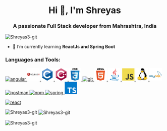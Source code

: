 <h1 align="center">Hi 👋, I'm Shreyas</h1>
<h3 align="center">A passionate Full Stack developer from Mahrashtra, India</h3>

<p align="left"> 
 <img src="https://komarev.com/ghpvc/?username=Shreyas3-git & label=Profile%20views&color=0e75b6&style=flat" alt="Shreyas3-git"/> 
</p>

- 🌱 I’m currently learning **ReactJs and Spring Boot**


<h3 align="left">Languages and Tools:</h3>
<p align="left"> <a href="https://angular.io" target="_blank"> <img src="https://angular.io/assets/images/logos/angular/angular.svg" alt="angular" width="40" height="40"/> </a> <a href="https://angular.io" target="_blank"> <img src="https://raw.githubusercontent.com/devicons/devicon/master/icons/angularjs/angularjs-original-wordmark.svg" alt="angularjs" width="40" height="40"/> </a>  <a href="https://www.cprogramming.com/" target="_blank"> <img src="https://raw.githubusercontent.com/devicons/devicon/master/icons/c/c-original.svg" alt="c" width="40" height="40"/> </a> <a href="https://www.w3schools.com/cpp/" target="_blank"> <img src="https://raw.githubusercontent.com/devicons/devicon/master/icons/cplusplus/cplusplus-original.svg" alt="cplusplus" width="40" height="40"/> </a> <a href="https://www.w3schools.com/css/" target="_blank"> <img src="https://raw.githubusercontent.com/devicons/devicon/master/icons/css3/css3-original-wordmark.svg" alt="css3" width="40" height="40"/> </a> <a href="https://git-scm.com/" target="_blank"> <img src="https://www.vectorlogo.zone/logos/git-scm/git-scm-icon.svg" alt="git" width="40" height="40"/> </a> <a href="https://www.w3.org/html/" target="_blank"> <img src="https://raw.githubusercontent.com/devicons/devicon/master/icons/html5/html5-original-wordmark.svg" alt="html5" width="40" height="40"/> </a> <a href="https://www.java.com" target="_blank"> <img src="https://raw.githubusercontent.com/devicons/devicon/master/icons/java/java-original.svg" alt="java" width="40" height="40"/> </a> <a href="https://developer.mozilla.org/en-US/docs/Web/JavaScript" target="_blank"> <img src="https://raw.githubusercontent.com/devicons/devicon/master/icons/javascript/javascript-original.svg" alt="javascript" width="40" height="40"/> </a> <a href="https://www.linux.org/" target="_blank"> <img src="https://raw.githubusercontent.com/devicons/devicon/master/icons/linux/linux-original.svg" alt="linux" width="40" height="40"/> </a> <a href="https://www.mysql.com/" target="_blank"> <img src="https://raw.githubusercontent.com/devicons/devicon/master/icons/mysql/mysql-original-wordmark.svg" alt="mysql" width="40" height="40"/> </a> <a href="https://postman.com" target="_blank"> <img src="https://www.vectorlogo.zone/logos/getpostman/getpostman-icon.svg" alt="postman" width="40" height="40"/> </a> 
 <a href="https://www.npmjs.com/" target="_blank"> 
 <img src="https://www.w3schools.com/whatis/img_npm.jpg" alt="npm" width="40" height="40"/> </a> 
 <a href="https://spring.io/" target="_blank"> <img src="https://www.vectorlogo.zone/logos/springio/springio-icon.svg" alt="spring" width="40" height="40"/> </a> <a href="https://www.typescriptlang.org/" target="_blank"> <img src="https://raw.githubusercontent.com/devicons/devicon/master/icons/typescript/typescript-original.svg" alt="typescript" width="40" height="40"/> 
 
 <img src="https://www.iconfinder.com/icons/1174949/js_react_js_logo_react_react_native_icon" alt="react" width="40" height="40"/> </a> <a href="https://react.io" target="_blank"></a> 
</p>

<p><img align="left" src="https://github-readme-stats.vercel.app/api/top-langs?username=Shreyas3-git&show_icons=true&locale=en&layout=compact" alt="Shreyas3-git" /></p>

<p>&nbsp;<img align="center" src="https://github-readme-stats.vercel.app/api?username=Shreyas3-git&show_icons=true&locale=en" alt="Shreyas3-git" /></p>

<p><img align="center" src="https://github-readme-streak-stats.herokuapp.com/?user=Shreyas3-git&" alt="Shreyas3-git" /></p>
